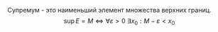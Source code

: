 Супремум - это наименьший элемент множества верхних границ.
$$\sup E = M \iff \forall \varepsilon > 0\ \exists x_0 : M - \varepsilon < x_0$$
